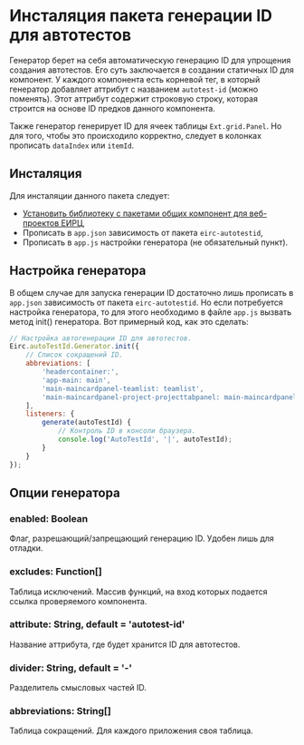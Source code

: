 
Инсталяция пакета генерации ID для автотестов
=============================================

Генератор берет на себя автоматическую генерацию ID для упрощения создания автотестов.
Его суть заключается в создании статичных ID для компонент.
У каждого компонента есть корневой тег, в который генератор добавляет аттрибут с названием `autotest-id` (можно поменять).
Этот аттрибут содержит строковую строку, которая строится на основе ID предков данного компонента.

Также генератор генерирует ID для ячеек таблицы `Ext.grid.Panel`. Но для того, чтобы это происходило корректно, следует
в колонках прописать `dataIndex` или `itemId`.

Инсталяция
----------

Для инсталяции данного пакета следует:

- [Установить библиотеку с пакетами общих компонент для веб-проектов ЕИРЦ][infogorod_w_extjs_common],
- Прописать в `app.json` зависимость от пакета `eirc-autotestid`,
- Прописать в `app.js` настройки генератора (не обязательный пункт).


Настройка генератора
--------------------

В общем случае для запуска генерации ID достаточно лишь прописать в `app.json` зависимость от пакета `eirc-autotestid`.
Но если потребуется настройка генератора, то для этого необходимо в файле `app.js` вызвать метод init() генератора.
Вот примерный код, как это сделать:

```javascript
// Настройка автогенерации ID для автотестов.
Eirc.autoTestId.Generator.init({
	// Список сокращений ID.
	abbreviations: [
		'headercontainer:',
		'app-main: main',
		'main-maincardpanel-teamlist: teamlist',
		'main-maincardpanel-project-projecttabpanel: main-maincardpanel-projecttabpanel'
	],
	listeners: {
		generate(autoTestId) {
			// Контроль ID в консоли браузера.
			console.log('AutoTestId', '|', autoTestId);
		}
	}
});
```

Опции генератора
----------------

### enabled: Boolean
Флаг, разрешающий/запрещающий генерацию ID.
Удобен лишь для отладки.

### excludes: Function[]
Таблица исключений.
Массив функций, на вход которых подается ссылка проверяемого компонента.

### attribute: String, default = 'autotest-id'
Название аттрибута, где будет хранится ID для автотестов.

### divider: String, default = '-'
Разделитель смысловых частей ID.

### abbreviations: String[]
Таблица сокращений. Для каждого приложения своя таблица.


[infogorod_w_extjs_common]: https://www.npmjs.com/package/infogorod_w_extjs_common